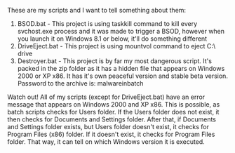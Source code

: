 These are my scripts and I want to tell something about them:
1. BSOD.bat - This project is using taskkill command to kill every svchost.exe process and it was made to trigger a BSOD, however when you launch it on Windows 8.1 or below, it'll do something different
2. DriveEject.bat - This project is using mountvol command to eject C:\ drive
3. Destroyer.bat - This project is by far my most dangerous script. It's packed in the zip folder as it has a hidden file that appears on Windows 2000 or XP x86. It has it's own peaceful version and stable beta version. Password to the archive is: malwareinbatch
   
Watch out! All of my scripts (except for DriveEject.bat) have an error message that appears on Windows 2000 and XP x86. This is possible, as batch scripts checks for Users folder. If the Users folder does not exist, it then checks for Documents and Settings folder. After that, if Documents and Settings folder exists, but Users folder doesn't exist, it checks for Program Files (x86) folder. If it doesn't exist, it checks for Program Files folder. That way, it can tell on which Windows version it is executed.
